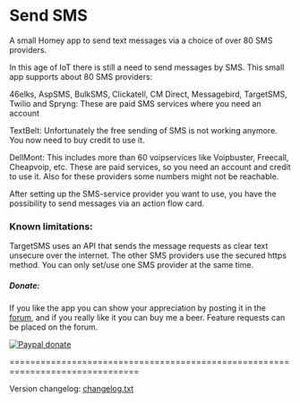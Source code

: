 # Send SMS #

A small Homey app to send text messages via a choice of over 80 SMS providers.

In this age of IoT there is still a need to send messages by SMS. This small app
supports about 80 SMS providers:

46elks, AspSMS, BulkSMS, Clickatell, CM Direct, Messagebird, TargetSMS, Twilio and Spryng:
          These are paid SMS services where you need an account

TextBelt: Unfortunately the free sending of SMS is not working anymore. You now
          need to buy credit to use it.

DellMont: This includes more than 60 voipservices like Voipbuster, Freecall,
          Cheapvoip, etc. These are paid services, so you need an account and
          credit to use it. Also for these providers some numbers might not be
          reachable.

After setting up the SMS-service provider you want to use, you have the
possibility to send messages via an action flow card.

### Known limitations: ###
TargetSMS uses an API that sends the message requests as clear text unsecure
over the internet. The other SMS providers use the secured https method.
You can only set/use one SMS provider at the same time.

##### Donate: #####

If you like the app you can show your appreciation by posting it in the [forum],
and if you really like it you can buy me a beer. Feature requests can be placed on
the forum.

[![Paypal donate][pp-donate-image]][pp-donate-link]


===============================================================================

Version changelog: [changelog.txt]

[forum]: https://community.athom.com/t/3025
[pp-donate-link]: https://www.paypal.com/cgi-bin/webscr?cmd=_s-xclick&hosted_button_id=ZKU3U2V3P2YJ2
[pp-donate-image]: https://www.paypalobjects.com/en_US/i/btn/btn_donate_SM.gif
[changelog.txt]: https://github.com/gruijter/com.gruijter.sms/blob/master/changelog.txt
